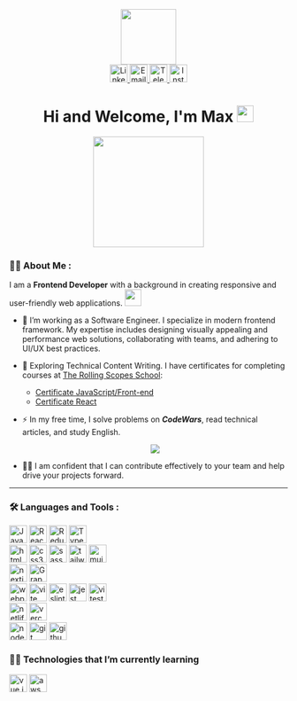 <div align="center">
  <div align="center">
    <img src="https://media.giphy.com/media/gjrYDwbjnK8x36xZIO/giphy.gif" width="100"/>
  </div> 
  <a href="https://www.linkedin.com/in/maxim-fil-62b622265/" target="_blank">
    <img height="32"  src="https://img.shields.io/badge/LinkedIn-blue?style=flat&labelColor=blue&logo=linkedin&logoColor=white" alt="LinkedIn"/>
  </a>
  <a href="mailto:fil.maxim13@gmail.com">
    <img height="32" src="https://img.shields.io/badge/Email-red?style=flat&logo=gmail&labelColor=red&logoColor=white" alt="Email"/>
  </a>
  <a href="https://t.me/max_fil13" target="_blank">
    <img height="32" src="https://img.shields.io/badge/Telegram-0e76a8?style=flat&labelColor=0e76a8&logo=telegram&logoColor=white" alt="Telegram"/>
  </a>
  <a href="https://www.instagram.com/fil_max_/" target="_blank">
    <img height="32" src="https://img.shields.io/badge/Instagram-e84393?style=flat&labelColor=e84393&logo=instagram&logoColor=white" alt="Instagram"/>
  </a>
</div>

<h1 align="center">
  Hi and Welcome, I'm Max
  <img src="https://media.giphy.com/media/hvRJCLFzcasrR4ia7z/giphy.gif" width="30px"/>
</h1>

<div align="center">
  <img src="https://media.giphy.com/media/dWesBcTLavkZuG35MI/giphy.gif" height="200"/>
</div>

### :man_technologist: About Me :
I am a **Frontend Developer** with a background in creating responsive and user-friendly web applications. <img src="https://media.giphy.com/media/WUlplcMpOCEmTGBtBW/giphy.gif" width="30">
- :telescope: I’m working as a Software Engineer. I specialize in modern frontend framework. My expertise includes designing visually appealing and performance web solutions, collaborating with teams, and adhering to UI/UX best practices.

- :seedling: Exploring Technical Content Writing.
  I have certificates for completing courses at [The Rolling Scopes School](https://rs.school/):
  + <a href="https://app.rs.school/certificate/3516jdxn/" target="_blank">Certificate JavaScript/Front-end</a>
  + <a href="/" target="_blank">Certificate React</a>

- :zap: In my free time, I solve problems on ***CodeWars***, read technical articles, and study English.
  <p align="center"> <img src="https://www.codewars.com/users/fil_maxim/badges/large"/> </p>

- :dancing_men: I am confident that I can contribute effectively to your team and help drive your projects forward.

---

### :hammer_and_wrench: Languages and Tools :
<div align="left">
<img height="32" src="https://img.shields.io/badge/-Javascript-F0DB4F?style=for-the-badge&labelColor=black&logo=javascript&logoColor=F0DB4F" alt="Javascript"/>
<img height="32" src="https://img.shields.io/badge/-React-61DBFB?style=for-the-badge&labelColor=black&logo=react&logoColor=61DBFB" alt="React"/>
<img height="32" src="https://img.shields.io/badge/-Redux-764ABC?style=for-the-badge&labelColor=black&logo=redux&logoColor=764ABC" alt="Redux"/> 
<img height="32" src="https://img.shields.io/badge/-Typescript-007acc?style=for-the-badge&labelColor=black&logo=typescript&logoColor=007acc" alt="Typescript"/>
</div>

<div align="left">
<img height="32" src="https://img.shields.io/badge/-HTML5-E34F26?style=for-the-badge&labelColor=black&logo=html5&logoColor=E34F26" alt="html5"/>
<img height="32" src="https://img.shields.io/badge/-CSS3-1572B6?style=for-the-badge&labelColor=black&logo=css3&logoColor=1572B6" alt="css3"/>
<img height="32" src="https://img.shields.io/badge/-sass-CC6699?style=for-the-badge&labelColor=black&logo=sass&logoColor=CC6699" alt="sass"/>
<img height="32" src="https://img.shields.io/badge/-Tailwind CSS-06B6D4?style=for-the-badge&labelColor=black&logo=tailwindcss&logoColor=06B6D4" alt="tailwindcss"/>
<img height="32" src="https://img.shields.io/badge/-mui-007FFF?style=for-the-badge&labelColor=black&logo=mui&logoColor=007FFF" alt="mui"/>  
</div>

<div align="left">
  <img height="32" src="https://img.shields.io/badge/-next.js-black?style=for-the-badge&labelColor=black&logo=nextdotjs&logoColor=white" alt="nextjs"/>
  <img height="32" src="https://img.shields.io/badge/-GraphQl-E10098?style=for-the-badge&labelColor=black&logo=graphql&logoColor=E10098" alt="GraphQl"/>
</div>

<div align="left">
  <img height="32" src="https://img.shields.io/badge/-webpack-8DD6F9?style=for-the-badge&labelColor=black&logo=webpack&logoColor=8DD6F9" alt="webpack"/>
  <img height="32" src="https://img.shields.io/badge/-vite-646CFF?style=for-the-badge&labelColor=black&logo=vite&logoColor=646CFF" alt="vite"/>
  <img height="32" src="https://img.shields.io/badge/-eslint-4B32C3?style=for-the-badge&labelColor=black&logo=eslint&logoColor=4B32C3" alt="eslint"/>
  <img height="32" src="https://img.shields.io/badge/-jest-C21325?style=for-the-badge&labelColor=black&logo=jest&logoColor=C21325" alt="jest"/>
  <img height="32" src="https://img.shields.io/badge/-vitest-6E9F18?style=for-the-badge&labelColor=black&logo=vitest&logoColor=6E9F18" alt="vitest"/>
</div>

<div align="left">
  <img height="32" src="https://img.shields.io/badge/-netlify-00C7B7?style=for-the-badge&labelColor=black&logo=netlify&logoColor=00C7B7" alt="netlify"/>
  <img height="32" src="https://img.shields.io/badge/-vercel-000000?style=for-the-badge&labelColor=black&logo=vercel&logoColor=white" alt="vercel"/>
</div>

<div align="left">
  <img height="32" src="https://img.shields.io/badge/-node.js-339933?style=for-the-badge&labelColor=black&logo=nodedotjs&logoColor=#339933" alt="nodejs"/>
  <img height="32" src="https://img.shields.io/badge/-git-F05032?style=for-the-badge&labelColor=black&logo=git&logoColor=F05032" alt="git"/>
  <img height="32" src="https://img.shields.io/badge/-github-181717?style=for-the-badge&labelColor=black&logo=github&logoColor=white" alt="github"/>
</div>

### 🧑‍🎓 Technologies that I’m currently learning

<div align="left">
  <img height="32" src="https://img.shields.io/badge/-vue.js-4FC08D?style=for-the-badge&labelColor=black&logo=vuedotjs&logoColor=4FC08D" alt="vue.js"/>
  <img height="32" src="https://img.shields.io/badge/-aws-232F3E?style=for-the-badge&labelColor=black&logo=amazonaws&logoColor=white" alt="aws"/>
</div>
